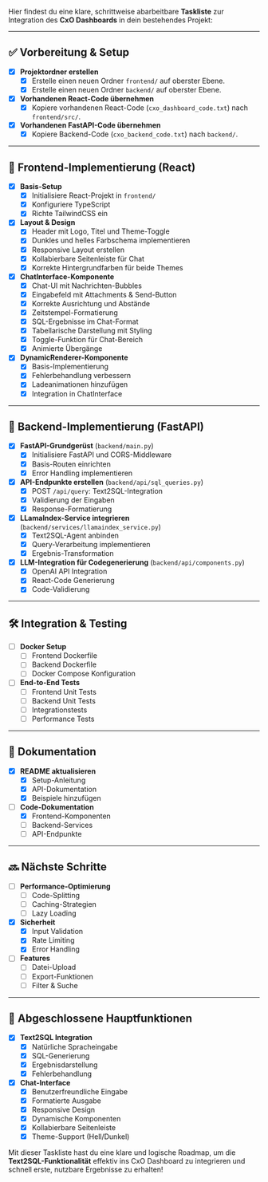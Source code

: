 Hier findest du eine klare, schrittweise abarbeitbare **Taskliste** zur Integration des **CxO Dashboards** in dein bestehendes Projekt:

---

## ✅ Vorbereitung & Setup

- [x] **Projektordner erstellen**
  - [x] Erstelle einen neuen Ordner `frontend/` auf oberster Ebene.
  - [x] Erstelle einen neuen Ordner `backend/` auf oberster Ebene.

- [x] **Vorhandenen React-Code übernehmen**
  - [x] Kopiere vorhandenen React-Code (`cxo_dashboard_code.txt`) nach `frontend/src/`.

- [x] **Vorhandenen FastAPI-Code übernehmen**
  - [x] Kopiere Backend-Code (`cxo_backend_code.txt`) nach `backend/`.

---

## 🚀 Frontend-Implementierung (React)

- [x] **Basis-Setup**
  - [x] Initialisiere React-Projekt in `frontend/`
  - [x] Konfiguriere TypeScript
  - [x] Richte TailwindCSS ein

- [x] **Layout & Design**
  - [x] Header mit Logo, Titel und Theme-Toggle
  - [x] Dunkles und helles Farbschema implementieren
  - [x] Responsive Layout erstellen
  - [x] Kollabierbare Seitenleiste für Chat
  - [x] Korrekte Hintergrundfarben für beide Themes

- [x] **ChatInterface-Komponente**
  - [x] Chat-UI mit Nachrichten-Bubbles
  - [x] Eingabefeld mit Attachments & Send-Button
  - [x] Korrekte Ausrichtung und Abstände
  - [x] Zeitstempel-Formatierung
  - [x] SQL-Ergebnisse im Chat-Format
  - [x] Tabellarische Darstellung mit Styling
  - [x] Toggle-Funktion für Chat-Bereich
  - [x] Animierte Übergänge

- [x] **DynamicRenderer-Komponente**
  - [x] Basis-Implementierung
  - [x] Fehlerbehandlung verbessern
  - [x] Ladeanimationen hinzufügen
  - [x] Integration in ChatInterface

---

## 🚀 Backend-Implementierung (FastAPI)

- [x] **FastAPI-Grundgerüst** (`backend/main.py`)
  - [x] Initialisiere FastAPI und CORS-Middleware
  - [x] Basis-Routen einrichten
  - [x] Error Handling implementieren

- [x] **API-Endpunkte erstellen** (`backend/api/sql_queries.py`)
  - [x] POST `/api/query`: Text2SQL-Integration
  - [x] Validierung der Eingaben
  - [x] Response-Formatierung

- [x] **LLamaIndex-Service integrieren** (`backend/services/llamaindex_service.py`)
  - [x] Text2SQL-Agent anbinden
  - [x] Query-Verarbeitung implementieren
  - [x] Ergebnis-Transformation

- [x] **LLM-Integration für Codegenerierung** (`backend/api/components.py`)
  - [x] OpenAI API Integration
  - [x] React-Code Generierung
  - [x] Code-Validierung

---

## 🛠 Integration & Testing

- [ ] **Docker Setup**
  - [ ] Frontend Dockerfile
  - [ ] Backend Dockerfile
  - [ ] Docker Compose Konfiguration

- [ ] **End-to-End Tests**
  - [ ] Frontend Unit Tests
  - [ ] Backend Unit Tests
  - [ ] Integrationstests
  - [ ] Performance Tests

---

## 📃 Dokumentation

- [x] **README aktualisieren**
  - [x] Setup-Anleitung
  - [x] API-Dokumentation
  - [x] Beispiele hinzufügen

- [ ] **Code-Dokumentation**
  - [x] Frontend-Komponenten
  - [ ] Backend-Services
  - [ ] API-Endpunkte

---

## 🔜 Nächste Schritte

- [ ] **Performance-Optimierung**
  - [ ] Code-Splitting
  - [ ] Caching-Strategien
  - [ ] Lazy Loading

- [x] **Sicherheit**
  - [x] Input Validation
  - [x] Rate Limiting
  - [x] Error Handling

- [ ] **Features**
  - [ ] Datei-Upload
  - [ ] Export-Funktionen
  - [ ] Filter & Suche

---

## 🎉 Abgeschlossene Hauptfunktionen

- [x] **Text2SQL Integration**
  - [x] Natürliche Spracheingabe
  - [x] SQL-Generierung
  - [x] Ergebnisdarstellung
  - [x] Fehlerbehandlung

- [x] **Chat-Interface**
  - [x] Benutzerfreundliche Eingabe
  - [x] Formatierte Ausgabe
  - [x] Responsive Design
  - [x] Dynamische Komponenten
  - [x] Kollabierbare Seitenleiste
  - [x] Theme-Support (Hell/Dunkel)

Mit dieser Taskliste hast du eine klare und logische Roadmap, um die **Text2SQL-Funktionalität** effektiv ins CxO Dashboard zu integrieren und schnell erste, nutzbare Ergebnisse zu erhalten!